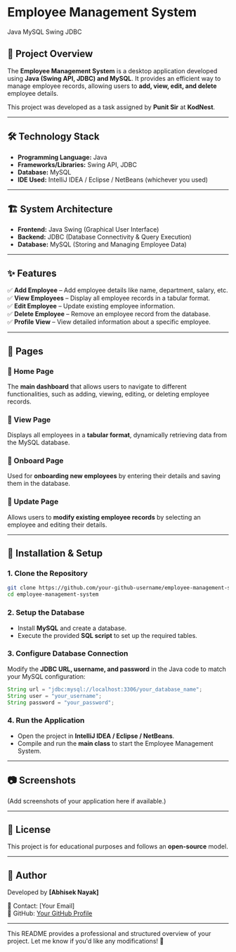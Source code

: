 
# Employee Management System  
Java MySQL Swing JDBC

## 📌 Project Overview  
The **Employee Management System** is a desktop application developed using **Java (Swing API, JDBC) and MySQL**. It provides an efficient way to manage employee records, allowing users to **add, view, edit, and delete** employee details.  

This project was developed as a task assigned by **Punit Sir** at **KodNest**.  

---

## 🛠️ Technology Stack  

- **Programming Language:** Java  
- **Frameworks/Libraries:** Swing API, JDBC  
- **Database:** MySQL  
- **IDE Used:** IntelliJ IDEA / Eclipse / NetBeans (whichever you used)  

---

## 🏗️ System Architecture  

- **Frontend:** Java Swing (Graphical User Interface)  
- **Backend:** JDBC (Database Connectivity & Query Execution)  
- **Database:** MySQL (Storing and Managing Employee Data)  

---

## ✨ Features  

✅ **Add Employee** – Add employee details like name, department, salary, etc.  
✅ **View Employees** – Display all employee records in a tabular format.  
✅ **Edit Employee** – Update existing employee information.  
✅ **Delete Employee** – Remove an employee record from the database.  
✅ **Profile View** – View detailed information about a specific employee.  

---

## 📄 Pages  

### 🔹 Home Page  
The **main dashboard** that allows users to navigate to different functionalities, such as adding, viewing, editing, or deleting employee records.  

### 🔹 View Page  
Displays all employees in a **tabular format**, dynamically retrieving data from the MySQL database.  

### 🔹 Onboard Page  
Used for **onboarding new employees** by entering their details and saving them in the database.  

### 🔹 Update Page  
Allows users to **modify existing employee records** by selecting an employee and editing their details.  

---

## 🚀 Installation & Setup  

### **1. Clone the Repository**  
```bash
git clone https://github.com/your-github-username/employee-management-system.git
cd employee-management-system
```

### **2. Setup the Database**  
- Install **MySQL** and create a database.  
- Execute the provided **SQL script** to set up the required tables.  

### **3. Configure Database Connection**  
Modify the **JDBC URL, username, and password** in the Java code to match your MySQL configuration:  
```java
String url = "jdbc:mysql://localhost:3306/your_database_name";
String user = "your_username";
String password = "your_password";
```

### **4. Run the Application**  
- Open the project in **IntelliJ IDEA / Eclipse / NetBeans**.  
- Compile and run the **main class** to start the Employee Management System.  

---

## 📷 Screenshots  
(Add screenshots of your application here if available.)  

---

## 📜 License  
This project is for educational purposes and follows an **open-source** model.  

---

## 👤 Author  
Developed by **[Abhisek Nayak]**  

📧 Contact: [Your Email]  
🔗 GitHub: [Your GitHub Profile](https://github.com/your-github-username)  

---

This README provides a professional and structured overview of your project. Let me know if you'd like any modifications! 🚀
